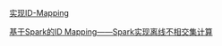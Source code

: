 [实现ID-Mapping](https://cloud.tencent.com/developer/article/1719468)

[基于Spark的ID Mapping——Spark实现离线不相交集计算](https://cloud.tencent.com/developer/article/1610320?from=article.detail.1719468)